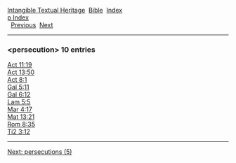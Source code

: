 [Intangible Textual Heritage](../../index)  [Bible](../index) 
[Index](index)   
[p Index](_p_)  
  [Previous](c08430)  [Next](c08432) 

------------------------------------------------------------------------

### &lt;persecution&gt; 10 entries

[Act 11:19](../kjv/act011.htm#019)  
[Act 13:50](../kjv/act013.htm#050)  
[Act 8:1](../kjv/act008.htm#001)  
[Gal 5:11](../kjv/gal005.htm#011)  
[Gal 6:12](../kjv/gal006.htm#012)  
[Lam 5:5](../kjv/lam005.htm#005)  
[Mar 4:17](../kjv/mar004.htm#017)  
[Mat 13:21](../kjv/mat013.htm#021)  
[Rom 8:35](../kjv/rom008.htm#035)  
[Ti2 3:12](../kjv/ti2003.htm#012)  

------------------------------------------------------------------------

[Next: persecutions (5)](c08432)
